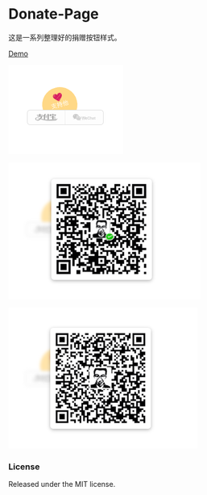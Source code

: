 # Donate-Page

这是一系列整理好的捐赠按钮样式。

[Demo](https://94275.cn/donate-page/simple/?item=easy-select-style)

![默认样式](./preview/preview_menu.png)

![微信样式](./preview/preview_wx.png)

![支付宝样式](./preview/preview_alipay.png)

### License

Released under the MIT license.
